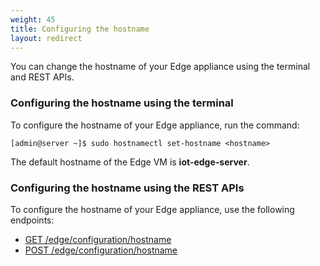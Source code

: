 ```yaml
---
weight: 45
title: Configuring the hostname
layout: redirect
---
```


You can change the hostname of your Edge appliance using the terminal and REST APIs.

### Configuring the hostname using the terminal

To configure the hostname of your Edge appliance, run the command:

```shell
[admin@server ~]$ sudo hostnamectl set-hostname <hostname>
```
The default hostname of the Edge VM is **iot-edge-server**.

### Configuring the hostname using the REST APIs

To configure the hostname of your Edge appliance, use the following endpoints:

- [GET /edge/configuration/hostname](/edge/rest-api/#get-edgeconfigurationhostname)
- [POST /edge/configuration/hostname](/edge/rest-api/#post-edgeconfigurationhostname)
